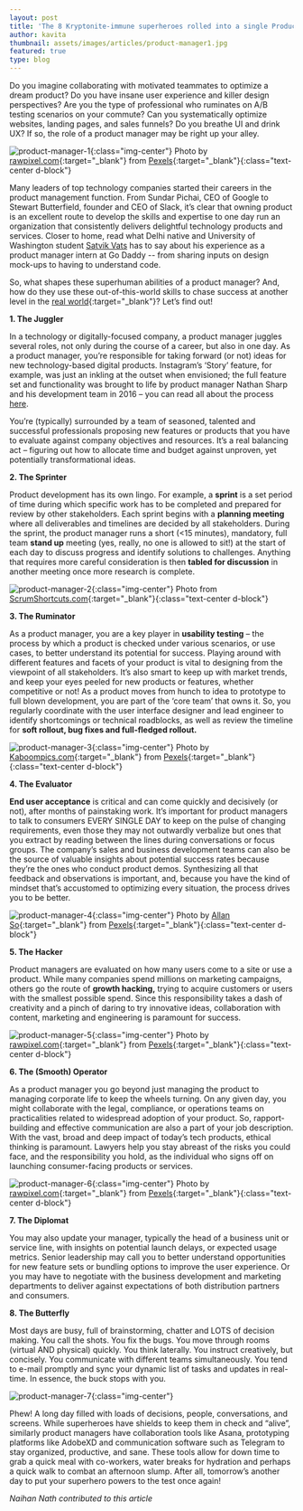 ```yaml
---
layout: post
title: 'The 8 Kryptonite-immune superheroes rolled into a single Product Manager'
author: kavita
thumbnail: assets/images/articles/product-manager1.jpg
featured: true
type: blog
---
```


Do you imagine collaborating with motivated teammates to optimize a dream product? Do you have insane user experience and killer design perspectives? Are you the type of professional who ruminates on A/B testing scenarios on your commute? Can you systematically optimize websites, landing pages, and sales funnels? Do you breathe UI and drink UX? If so, the role of a product manager may be right up your alley.

![product-manager-1](/assets/images/articles/product-manager1.jpg){:class="img-center"}
<span>Photo by [rawpixel.com](https://www.pexels.com/@rawpixel){:target="\_blank"} from [Pexels](https://www.pexels.com){:target="\_blank"}</span>{:class="text-center d-block"}

Many leaders of top technology companies started their careers in the product management function. From Sundar Pichai, CEO of Google to Stewart Butterfield, founder and CEO of Slack, it’s clear that owning product is an excellent route to develop the skills and expertise to one day run an organization that consistently delivers delightful technology products and services. Closer to home, read what Delhi native and University of Washington student [Satvik Vats](https://www.linkedin.com/posts/satvikvats_godaddy-activity-6578450885138055168-joyW/) has to say about his experience as a product manager intern at Go Daddy -- from sharing inputs on design mock-ups to having to understand code.

So, what shapes these superhuman abilities of a product manager? And, how do they use these out-of-this-world skills to chase success at another level in the [real world](https://blog.lore.online/2018/12/25/breaking-down-the-world-of-work.html){:target="\_blank"}? Let’s find out!

**1. The Juggler**

In a technology or digitally-focused company, a product manager juggles several roles, not only during the course of a career, but also in one day. As a product manager, you’re responsible for taking forward (or not) ideas for new technology-based digital products. Instagram’s ‘Story’ feature, for example, was just an inkling at the outset when envisioned; the full feature set and functionality was brought to life by product manager Nathan Sharp and his development team in 2016 – you can read all about the process [here](https://instagram-engineering.com/a-year-of-stories-launching-is-the-easy-part-d4251acef662).

You’re (typically) surrounded by a team of seasoned, talented and successful professionals proposing new features or products that you have to evaluate against company objectives and resources. It’s a real balancing act – figuring out how to allocate time and budget against unproven, yet potentially transformational ideas.

**2. The Sprinter**

Product development has its own lingo. For example, a **sprint** is a set period of time during which specific work has to be completed and prepared for review by other stakeholders. Each sprint begins with a **planning meeting** where all deliverables and timelines are decided by all stakeholders. During the sprint, the product manager runs a short (<15 minutes), mandatory, full team **stand up** meeting (yes, really, no one is allowed to sit!) at the start of each day to discuss progress and identify solutions to challenges. Anything that requires more careful consideration is then **tabled for discussion** in another meeting once more research is complete.

![product-manager-2](/assets/images/articles/product-manager2.jpg){:class="img-center"}
<span>Photo from [ScrumShortcuts.com](https://scrumshortcuts.com){:target="\_blank"}</span>{:class="text-center d-block"}

**3. The Ruminator**

As a product manager, you are a key player in **usability testing** – the process by which a product is checked under various scenarios, or use cases, to better understand its potential for success. Playing around with different features and facets of your product is vital to designing from the viewpoint of all stakeholders. It’s also smart to keep up with market trends, and keep your eyes peeled for new products or features, whether competitive or not! As a product moves from hunch to idea to prototype to full blown development, you are part of the ‘core team’ that owns it. So, you regularly coordinate with the user interface designer and lead engineer to identify shortcomings or technical roadblocks, as well as review the timeline for **soft rollout, bug fixes and full-fledged rollout.**

![product-manager-3](/assets/images/articles/product-manager3.jpg){:class="img-center"}
<span>Photo by [Kaboompics.com](https://www.pexels.com/@kaboompics){:target="\_blank"} from [Pexels](https://www.pexels.com){:target="\_blank"}</span>{:class="text-center d-block"}

**4. The Evaluator**

**End user acceptance** is critical and can come quickly and decisively (or not), after months of painstaking work. It’s important for product managers to talk to consumers EVERY SINGLE DAY to keep on the pulse of changing requirements, even those they may not outwardly verbalize but ones that you extract by reading between the lines during conversations or focus groups. The company’s sales and business development teams can also be the source of valuable insights about potential success rates because they’re the ones who conduct product demos. Synthesizing all that feedback and observations is important, and, because you have the kind of mindset that’s accustomed to optimizing every situation, the process drives you to be better.

![product-manager-4](/assets/images/articles/product-manager4.jpg){:class="img-center"}
<span>Photo by [Allan So](https://www.pexels.com/@allan-so-1356596){:target="\_blank"} from [Pexels](https://www.pexels.com){:target="\_blank"}</span>{:class="text-center d-block"}

**5. The Hacker**

Product managers are evaluated on how many users come to a site or use a product. While many companies spend millions on marketing campaigns, others go the route of **growth hacking,** trying to acquire customers or users with the smallest possible spend. Since this responsibility takes a dash of creativity and a pinch of daring to try innovative ideas, collaboration with content, marketing and engineering is paramount for success.

![product-manager-5](/assets/images/articles/product-manager5.jpg){:class="img-center"}
<span>Photo by [rawpixel.com](https://www.pexels.com/@rawpixel){:target="\_blank"} from [Pexels](https://www.pexels.com){:target="\_blank"}</span>{:class="text-center d-block"}

**6. The (Smooth) Operator**

As a product manager you go beyond just managing the product to managing corporate life to keep the wheels turning. On any given day, you might collaborate with the legal, compliance, or operations teams on practicalities related to widespread adoption of your product. So, rapport-building and effective communication are also a part of your job description. With the vast, broad and deep impact of today’s tech products, ethical thinking is paramount. Lawyers help you stay abreast of the risks you could face, and the responsibility you hold, as the individual who signs off on launching consumer-facing products or services.

![product-manager-6](/assets/images/articles/product-manager6.jpg){:class="img-center"}
<span>Photo by [rawpixel.com](https://www.pexels.com/@rawpixel){:target="\_blank"} from [Pexels](https://www.pexels.com){:target="\_blank"}</span>{:class="text-center d-block"}

**7. The Diplomat**

You may also update your manager, typically the head of a business unit or service line, with insights on potential launch delays, or expected usage metrics. Senior leadership may call you to better understand opportunities for new feature sets or bundling options to improve the user experience. Or you may have to negotiate with the business development and marketing departments to deliver against expectations of both distribution partners and consumers.

**8. The Butterfly**

Most days are busy, full of brainstorming, chatter and LOTS of decision making. You call the shots. You fix the bugs. You move through rooms (virtual AND physical) quickly. You think laterally. You instruct creatively, but concisely. You communicate with different teams simultaneously. You tend to e-mail promptly and sync your dynamic list of tasks and updates in real-time. In essence, the buck stops with you.

![product-manager-7](/assets/images/articles/product-manager7.jpg){:class="img-center"}

Phew! A long day filled with loads of decisions, people, conversations, and screens. While superheroes have shields to keep them in check and “alive”, similarly product managers have collaboration tools like Asana, prototyping platforms like AdobeXD and communication software such as Telegram to stay organized, productive, and sane. These tools allow for down time to grab a quick meal with co-workers, water breaks for hydration and perhaps a quick walk to combat an afternoon slump. After all, tomorrow’s another day to put your superhero powers to the test once again!

_Naihan Nath contributed to this article_
